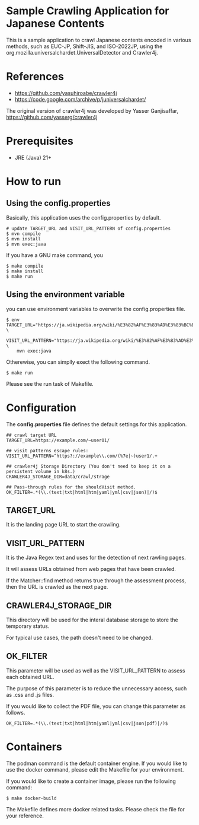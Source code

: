 # Sample Crawling Application for Japanese Contents

This is a sample application to crawl Japanese contents encoded in various methods, such as EUC-JP, Shift-JIS, and ISO-2022JP, using the org.mozilla.universalchardet.UniversalDetector and Crawler4j.

# References

* https://github.com/yasuhiroabe/crawler4j
* https://code.google.com/archive/p/juniversalchardet/

The original version of crawler4j was developed by Yasser Ganjisaffar, https://github.com/yasserg/crawler4j

# Prerequisites

* JRE (Java) 21+

# How to run

## Using the config.properties

Basically, this application uses the config.properties by default.

    # update TARGET_URL and VISIT_URL_PATTERN of config.properties
    $ mvn compile
    $ mvn install
    $ mvn exec:java 

If you have a GNU make command, you

    $ make compile
    $ make install
    $ make run

## Using the environment variable

you can use environment variables to overwrite the config.properties file.

    $ env TARGET_URL="https://ja.wikipedia.org/wiki/%E3%82%AF%E3%83%AD%E3%83%BC%E3%83%A9" \
        VISIT_URL_PATTERN="https://ja.wikipedia.org/wiki/%E3%82%AF%E3%83%AD%E3%83%BC%E3%83%A9" \
        mvn exec:java

Otherewise, you can simplly exect the following command.

    $ make run

Please see the run task of Makefile.

# Configuration

The **config.properties** file defines the default settings for this application.

    ## crawl target URL
    TARGET_URL=https://example.com/~user01/

    ## visit patterns escape rules:
    VISIT_URL_PATTERN=^https?://example\\.com/(%7e|~)user1/.+

    ## crawler4j Storage Directory (You don't need to keep it on a persistent volume in k8s.)
    CRAWLER4J_STORAGE_DIR=data/crawl/strage

    ## Pass-through rules for the shouldVisit method.
    OK_FILTER=.*(\\.(text|txt|html|htm|yaml|yml|csv|json)|/)$

## TARGET_URL

It is the landing page URL to start the crawling.

## VISIT_URL_PATTERN

It is the Java Regex text and uses for the detection of next rawling pages.

It will assess URLs obtained from web pages that have been crawled.

If the Matcher::find method returns true through the assessment process, then the URL is crawled as the next page.

## CRAWLER4J_STORAGE_DIR

This directory will be used for the interal database storage to store the temporary status.

For typical use cases, the path doesn't need to be changed.

## OK_FILTER

This parameter will be used as well as the VISIT_URL_PATTERN to assess each obtained URL.

The purpose of this parameter is to reduce the unnecessary access, such as .css and .js files.

If you would like to collect the PDF file, you can change this parameter as follows.

    OK_FILTER=.*(\\.(text|txt|html|htm|yaml|yml|csv|json|pdf)|/)$

# Containers

The podman command is the default container engine.
If you would like to use the docker command, please edit the Makefile for your environment.

If you would like to create a container image, please run the following command:

    $ make docker-build

The Makefile defines more docker related tasks. Please check the file for your reference.


